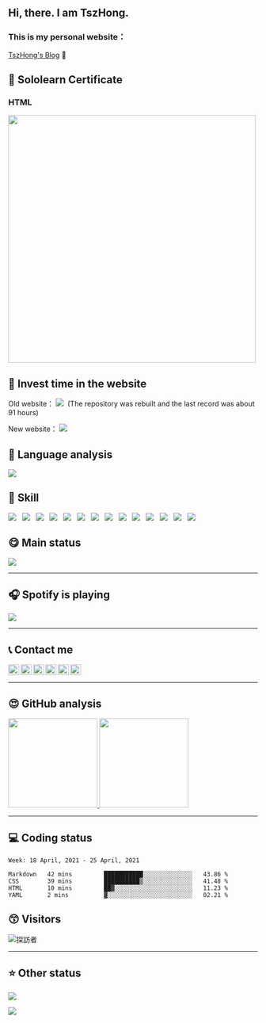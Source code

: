 ﻿##  Hi, there. I am TszHong.

### This is my personal website：

[TszHong's Blog](https://tszhong0411.vercel.app) 👋

## :bookmark_tabs: Sololearn Certificate

### HTML

<img width="500px" src="https://www.sololearn.com/Certificate/1014-21156223/jpg">

## :gem: Invest time in the website

Old website：
![](https://wakatime.com/badge/github/TszHong0411/tszhong0411.github.io.svg) &nbsp;(The repository was rebuilt and the last record was about 91 hours)

New website：
![](https://wakatime.com/badge/github/TszHong0411/blog.svg)

## :100: Language analysis

![](https://wakatime.com/share/@TszHong/af4b2a1b-8bc7-4078-becd-e336955b9d0b.png)

## :baby: Skill

![](https://img.shields.io/badge/-HTML-red)
&nbsp;
![](https://img.shields.io/badge/-CSS-blue)
&nbsp;
![](https://img.shields.io/badge/-Javascript-yellow)
&nbsp;
![](https://img.shields.io/badge/-Python-red)
&nbsp;
![](https://img.shields.io/badge/-PHP-blue)
&nbsp;
![](https://img.shields.io/badge/-C-yellow)
&nbsp;
![](https://img.shields.io/badge/-YAML-red)
&nbsp;
![](https://img.shields.io/badge/-Stylus-blue)
&nbsp;
![](https://img.shields.io/badge/-PUG-yellow)
&nbsp;
![](https://img.shields.io/badge/-Markdown-red)
&nbsp;
![](https://img.shields.io/badge/-JSON-blue)
&nbsp;
![](https://img.shields.io/badge/-Git-yellow)
&nbsp;
![](https://img.shields.io/badge/-SCSS-red)
&nbsp;
![](https://img.shields.io/badge/-EJS-blue)

## :yum: Main status

![](https://metrics.lecoq.io/tszhong0411)

---

## 🎧 Spotify is playing

![](https://now-playing-codestackr.vercel.app/api/spotify-playing)

---

## :telephone_receiver: Contact me

<a href="https://www.youtube.com/channel/UC2hMWOaOlk9vrkvFVaGmn0Q" target="_blank"><img align="left" alt="TszHonglai | YouTube" width="22px" src="https://cdn.jsdelivr.net/gh/tszhong0411/image/youtube.svg"></a>

<a href="https://twitter.com/TszhongLai0411" target="_blank"><img align="left" alt="TszHonglai | Twitter" width="22px" src="https://cdn.jsdelivr.net/gh/tszhong0411/image/twitter.svg"></a>

<a href="https://www.linkedin.com/in/tsz-hong-lai-b4976618b/" target="_blank"><img align="left" alt="TszHonglai | LinkedIn" width="22px" src="https://cdn.jsdelivr.net/gh/tszhong0411/image/linkedin.svg"></a>

<a href="https://www.instagram.com/tszhong0411/" target="_blank"><img align="left" alt="TszHonglai | Instagram" width="22px" src="https://cdn.jsdelivr.net/gh/tszhong0411/image/instagram.svg"></a>

<a href="https://www.facebook.com/tszhonglai.0411" target="_blank"><img align="left" alt="TszHonglai | Instagram" width="22px" src="https://cdn.jsdelivr.net/gh/tszhong0411/image/facebook.svg"></a>

<a href="https://tszhong0411.vercel.app" target="_blank"><img alt="TszHonglai | website" width="22px" src="https://cdn.jsdelivr.net/gh/tszhong0411/image/website.svg"></a>

---

## :heart_eyes: GitHub analysis

<a href="https://github.com/tszhong0411">
  <img height="180em" src="https://github-readme-stats.vercel.app/api?username=TszHong0411&bg_color=30,e96443,904e95&title_color=fff&text_color=fff"/>
  <img height="180em" src="https://github-readme-stats.vercel.app/api/top-langs/?username=TszHong0411&layout=compact"/>
</a>

---

## :computer: Coding status

<!--START_SECTION:waka-->
```text
Week: 18 April, 2021 - 25 April, 2021

Markdown   42 mins         ███████████░░░░░░░░░░░░░░   43.86 % 
CSS        39 mins         ██████████▒░░░░░░░░░░░░░░   41.48 % 
HTML       10 mins         ██▓░░░░░░░░░░░░░░░░░░░░░░   11.23 % 
YAML       2 mins          ▓░░░░░░░░░░░░░░░░░░░░░░░░   02.21 % 
```
<!--END_SECTION:waka-->

## :kissing_smiling_eyes: Visitors

<img alt="探訪者" src="https://visitor-badge.glitch.me/badge?page_id=tszhong0411.tszhong0411">

---

## :star: Other status

![](https://github-profile-trophy.vercel.app/?username=tszhong0411)


![](https://cdn.jsdelivr.net/gh/tszhong0411/image/smile.png)